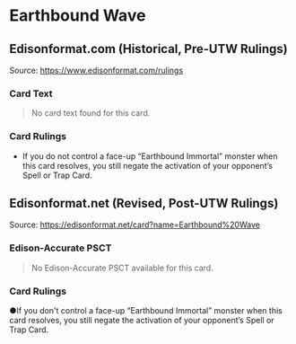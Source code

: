 # Earthbound Wave

## Edisonformat.com (Historical, Pre-UTW Rulings)

Source: https://www.edisonformat.com/rulings

### Card Text

> No card text found for this card.

### Card Rulings

*   If you do not control a face-up “Earthbound Immortal” monster when this card resolves, you still negate the activation of your opponent’s Spell or Trap Card.

## Edisonformat.net (Revised, Post-UTW Rulings)

Source: https://edisonformat.net/card?name=Earthbound%20Wave

### Edison-Accurate PSCT

> No Edison-Accurate PSCT available for this card.

### Card Rulings

●If you don't control a face-up “Earthbound Immortal” monster when this card resolves, you still negate the activation of your opponent’s Spell or Trap Card.
            